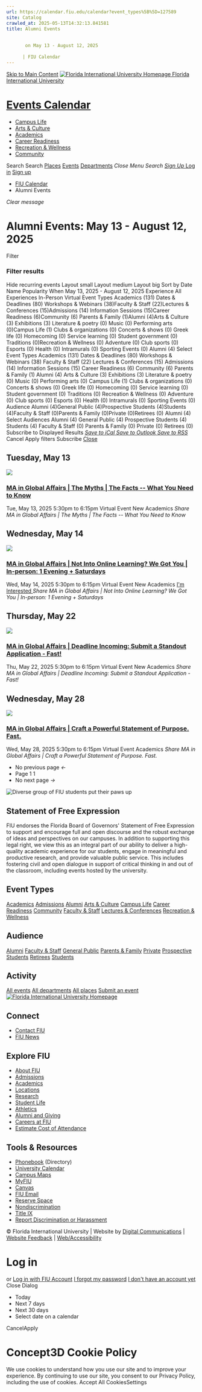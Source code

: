 ```yaml
---
url: https://calendar.fiu.edu/calendar?event_types%5B%5D=127589
site: Catalog
crawled_at: 2025-05-13T14:32:13.841581
title: Alumni Events
    
    
       on May 13 - August 12, 2025
    
      | FIU Calendar
---
```


[Skip to Main Content](https://calendar.fiu.edu/calendar?event_types%5B%5D=127589#main-content)
[![Florida International University Homepage](https://digicdn.fiu.edu/core/_assets/images/logo-top.png) Florida International University](https://www.fiu.edu)
# [Events Calendar ](https://calendar.fiu.edu/)
  * [Campus Life](https://calendar.fiu.edu/calendar?event_types%5B%5D=127595)
  * [Arts & Culture](https://calendar.fiu.edu/calendar?event_types%5B%5D=127590)
  * [Academics](https://calendar.fiu.edu/calendar?event_types%5B%5D=127582)
  * [Career Readiness](https://calendar.fiu.edu/calendar?event_types%5B%5D=127584)
  * [Recreation & Wellness](https://calendar.fiu.edu/calendar?event_types%5B%5D=127603)
  * [Community](https://calendar.fiu.edu/calendar?event_types%5B%5D=127601)


Search Search
[Places](https://calendar.fiu.edu/search/places) [Events](https://calendar.fiu.edu/calendar) [Departments](https://calendar.fiu.edu/search/departments)
_Close Menu_
_Search_ [ _Sign Up_ ](https://calendar.fiu.edu/signup?school_id=234)
[Log in](https://calendar.fiu.edu/auth/shib_login?previous_url=https%3A%2F%2Fcalendar.fiu.edu%2Fcalendar%3Fevent_types%255B%255D%3D127589) [Sign up](https://calendar.fiu.edu/signup?school_id=234)
  * [FIU Calendar](https://calendar.fiu.edu/)
  * Alumni Events


_Clear message_
#  Alumni Events: May 13 - August 12, 2025 
[ ](https://calendar.fiu.edu/calendar/three_months/2025/2/13?event_types%5B%5D=127589) [ ](https://calendar.fiu.edu/calendar/three_months/2025/8/13?event_types%5B%5D=127589) Filter
### Filter results
Hide recurring events
Layout small Layout medium Layout big
Sort by
Date Name Popularity
When
May 13, 2025 - August 12, 2025
Experience
All Experiences In-Person Virtual
Event Types Academics (131) Dates & Deadlines (80) Workshops & Webinars (38)Faculty & Staff (22)Lectures & Conferences (15)Admissions (14) Information Sessions (15)Career Readiness (6)Community (6) Parents & Family (1)Alumni (4)Arts & Culture (3) Exhibitions (3) Literature & poetry (0) Music (0) Performing arts (0)Campus Life (1) Clubs & organizations (0) Concerts & shows (0) Greek life (0) Homecoming (0) Service learning (0) Student government (0) Traditions (0)Recreation & Wellness (0) Adventure (0) Club sports (0) Esports (0) Health (0) Intramurals (0) Sporting Events (0)
Alumni (4)
Select Event Types Academics (131) Dates & Deadlines (80) Workshops & Webinars (38) Faculty & Staff (22) Lectures & Conferences (15) Admissions (14) Information Sessions (15) Career Readiness (6) Community (6) Parents & Family (1) Alumni (4) Arts & Culture (3) Exhibitions (3) Literature & poetry (0) Music (0) Performing arts (0) Campus Life (1) Clubs & organizations (0) Concerts & shows (0) Greek life (0) Homecoming (0) Service learning (0) Student government (0) Traditions (0) Recreation & Wellness (0) Adventure (0) Club sports (0) Esports (0) Health (0) Intramurals (0) Sporting Events (0)
Audience Alumni (4)General Public (4)Prospective Students (4)Students (4)Faculty & Staff (0)Parents & Family (0)Private (0)Retirees (0)
Alumni (4)
Select Audiences Alumni (4) General Public (4) Prospective Students (4) Students (4) Faculty & Staff (0) Parents & Family (0) Private (0) Retirees (0)
Subscribe to Displayed Results
[ _Save to iCal_ ](webcal://calendar.fiu.edu/calendar.ics?event_types%5B%5D=127589 "Save to iCal") [ _Save to Outlook_ ](webcal://calendar.fiu.edu/calendar.ics?event_types%5B%5D=127589 "Save to Outlook") [ _Save to RSS_ ](https://calendar.fiu.edu/calendar.xml?event_types%5B%5D=127589 "Save to RSS")
Cancel Apply filters
Subscribe [ Close ](https://calendar.fiu.edu/calendar?event_types%5B%5D=127589)
## Tuesday, May 13
[ ![](https://localist-images.azureedge.net/photos/49419390050193/card/b5f1cddf4691215668860b580dd6b46ff5fd9c61.jpg) ](https://calendar.fiu.edu/event/ma-in-global-affairs-the-myths-the-facts-what-you-need-to-know-6729)
### [MA in Global Affairs | The Myths | The Facts -- What You Need to Know](https://calendar.fiu.edu/event/ma-in-global-affairs-the-myths-the-facts-what-you-need-to-know-6729)
Tue, May 13, 2025 5:30pm to 6:15pm 
Virtual Event 
New Academics
_Share MA in Global Affairs | The Myths | The Facts -- What You Need to Know_
## Wednesday, May 14
[ ![](https://localist-images.azureedge.net/photos/49605378653150/card/bd7de93758362b9929b807b983f234f8d5d24c51.jpg) ](https://calendar.fiu.edu/event/ma-in-global-affairs-not-into-online-learning-we-got-you-in-person-1-evening-saturdays)
### [MA in Global Affairs | Not Into Online Learning? We Got You | In-person: 1 Evening + Saturdays](https://calendar.fiu.edu/event/ma-in-global-affairs-not-into-online-learning-we-got-you-in-person-1-evening-saturdays)
Wed, May 14, 2025 5:30pm to 6:15pm 
Virtual Event 
New Academics
[ I'm Interested ](https://calendar.fiu.edu/event/49605368882126/confirm?instance_id=49605368883151&return=https%3A%2F%2Fcalendar.fiu.edu%2Fcalendar%3Fevent_types%255B%255D%3D127589)
_Share MA in Global Affairs | Not Into Online Learning? We Got You | In-person: 1 Evening + Saturdays_
## Thursday, May 22
[ ![](https://localist-images.azureedge.net/photos/49419482880947/card/5c9619e99f4ed3876802fe3d0c2658516ddda868.jpg) ](https://calendar.fiu.edu/event/ma-in-global-affairs-deadline-incoming-submit-a-standout-application-fast)
### [MA in Global Affairs | Deadline Incoming: Submit a Standout Application - Fast!](https://calendar.fiu.edu/event/ma-in-global-affairs-deadline-incoming-submit-a-standout-application-fast)
Thu, May 22, 2025 5:30pm to 6:15pm 
Virtual Event 
New Academics
_Share MA in Global Affairs | Deadline Incoming: Submit a Standout Application - Fast!_
## Wednesday, May 28
[ ![](https://localist-images.azureedge.net/photos/49419613994052/card/c4b6922ae317819282cb026c64bd2759760c556d.jpg) ](https://calendar.fiu.edu/event/ma-in-global-affairs-craft-a-powerful-statement-of-purpose-fast)
### [MA in Global Affairs | Craft a Powerful Statement of Purpose. Fast.](https://calendar.fiu.edu/event/ma-in-global-affairs-craft-a-powerful-statement-of-purpose-fast)
Wed, May 28, 2025 5:30pm to 6:15pm 
Virtual Event 
Academics
_Share MA in Global Affairs | Craft a Powerful Statement of Purpose. Fast._
  * No previous page _←_
  * Page 1 1
  * No next page _→_


![Diverse group of FIU students put their paws up](https://www.fiu.edu/_assets/images/thumbnail-students-paw.jpg)
## Statement of Free Expression
FIU endorses the Florida Board of Governors' Statement of Free Expression to support and encourage full and open discourse and the robust exchange of ideas and perspectives on our campuses. In addition to supporting this legal right, we view this as an integral part of our ability to deliver a high-quality academic experience for our students, engage in meaningful and productive research, and provide valuable public service. This includes fostering civil and open dialogue in support of critical thinking in and out of the classroom, including events hosted by the university.
## Event Types
[Academics](https://calendar.fiu.edu/calendar?event_types%5B%5D=127582)
[Admissions](https://calendar.fiu.edu/calendar?event_types%5B%5D=127583)
[Alumni](https://calendar.fiu.edu/calendar?event_types%5B%5D=127589)
[Arts & Culture](https://calendar.fiu.edu/calendar?event_types%5B%5D=127590)
[Campus Life](https://calendar.fiu.edu/calendar?event_types%5B%5D=127595)
[Career Readiness](https://calendar.fiu.edu/calendar?event_types%5B%5D=127584)
[Community](https://calendar.fiu.edu/calendar?event_types%5B%5D=127601)
[Faculty & Staff](https://calendar.fiu.edu/calendar?event_types%5B%5D=127602)
[Lectures & Conferences](https://calendar.fiu.edu/calendar?event_types%5B%5D=127587)
[Recreation & Wellness](https://calendar.fiu.edu/calendar?event_types%5B%5D=127603)
## Audience
[Alumni](https://calendar.fiu.edu/calendar?event_types%5B%5D=121721)
[Faculty & Staff](https://calendar.fiu.edu/calendar?event_types%5B%5D=121720)
[General Public](https://calendar.fiu.edu/calendar?event_types%5B%5D=121722)
[Parents & Family](https://calendar.fiu.edu/calendar?event_types%5B%5D=36918157286658)
[Private](https://calendar.fiu.edu/calendar?event_types%5B%5D=129753)
[Prospective Students](https://calendar.fiu.edu/calendar?event_types%5B%5D=121723)
[Retirees](https://calendar.fiu.edu/calendar?event_types%5B%5D=37290279036119)
[Students](https://calendar.fiu.edu/calendar?event_types%5B%5D=121719)
## Activity
[All events](https://calendar.fiu.edu/calendar)
[All departments](https://calendar.fiu.edu/search/departments)
[All places](https://calendar.fiu.edu/browse/places)
[Submit an event](https://calendar.fiu.edu/admin/events/new/basic-information)
[ ![Florida International University Homepage](https://digicdn.fiu.edu/core/_assets/images/footer-logo.svg) ](https://www.fiu.edu/)
## Connect
  * [Contact FIU](https://www.fiu.edu/about/contact-us/index.html)
  * [FIU News](https://news.fiu.edu/)


## Explore FIU
  * [About FIU](https://www.fiu.edu/about/index.html)
  * [Admissions](https://www.fiu.edu/admissions/index.html)
  * [Academics](https://www.fiu.edu/academics/index.html)
  * [Locations](https://www.fiu.edu/locations/index.html)
  * [Research](https://www.fiu.edu/research/index.html)
  * [Student Life](https://www.fiu.edu/student-life/index.html)
  * [Athletics](https://www.fiu.edu/athletics/index.html)
  * [Alumni and Giving](https://www.fiu.edu/alumni-and-giving/index.html)
  * [Careers at FIU](https://hr.fiu.edu/careers/)
  * [Estimate Cost of Attendance](https://onestop.fiu.edu/finances/estimate-your-costs/)


## Tools & Resources
  * [Phonebook](https://phonebook.fiu.edu) (Directory)
  * [University Calendar](https://calendar.fiu.edu/)
  * [Campus Maps](https://campusmaps.fiu.edu/)
  * [MyFIU](https://my.fiu.edu/)
  * [Canvas](https://canvas.fiu.edu)
  * [FIU Email](http://mail.fiu.edu/)
  * [Reserve Space](https://reservespace.fiu.edu/make-reservation/)
  * [Nondiscrimination](https://ace.fiu.edu/civil-rights-and-accessibility/harassment-and-discrimination/)
  * [Title IX](https://ace.fiu.edu/title-ix/)
  * [Report Discrimination or Harassment](https://report.fiu.edu/)


© Florida International University  | Website by [Digital Communications](https://stratcomm.fiu.edu/digital-print/websites/) | [Website Feedback](https://webforms.fiu.edu/view.php?id=370774&element_5=https://calendar.fiu.edu/https://calendar.fiu.edu/) | [Web/Accessibility](https://accessibility.fiu.edu/)
# Log in
or
[Log in with FIU Account](https://calendar.fiu.edu/auth/shib_login?previous_url=https%3A%2F%2Fcalendar.fiu.edu%2Fcalendar%3Fevent_types%255B%255D%3D127589)
[I forgot my password](https://calendar.fiu.edu/auth/forgot) [I don't have an account yet](https://calendar.fiu.edu/signup?school_id=234)
Close Dialog
  * Today
  * Next 7 days
  * Next 30 days
  * Select date on a calendar


CancelApply
# Concept3D Cookie Policy
We use cookies to understand how you use our site and to improve your experience. By continuing to use our site, you consent to our Privacy Policy, including the use of cookies. 
Accept All CookiesSettings
